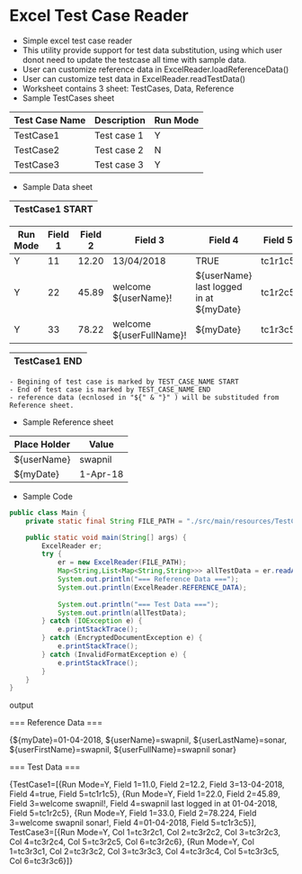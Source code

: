 # Excel Test Case Reader
- Simple excel test case reader
- This utility provide support for test data substitution, using which user donot need to update the testcase all time with sample data.
- User can customize reference data in ExcelReader.loadReferenceData()
- User can customize test data in ExcelReader.readTestData()
- Worksheet contains 3 sheet: TestCases, Data, Reference
- Sample TestCases sheet

| Test Case Name | Description | Run Mode |
| -------------- | ----------- | -------- |
| TestCase1 | Test case 1 | Y |
| TestCase2 | Test case 2 | N |
| TestCase3 | Test case 3 | Y |

- Sample Data sheet

| TestCase1 START |
| --------------- |  

| Run Mode | Field 1 | Field 2 | Field 3 | Field 4 | Field 5 |
| -------- | ------- | ------- | ------- | ------- | ------- |
| Y | 11 | 12.20 | 13/04/2018 | TRUE | tc1r1c5 | 
| Y | 22 | 45.89 | welcome ${userName}! | ${userName} last logged in at ${myDate} | tc1r2c5 | 
| Y | 33 | 78.22 | welcome ${userFullName}! | ${myDate} | tc1r3c5 | 


| TestCase1 END |
| --------------- |


    - Begining of test case is marked by TEST_CASE_NAME START
    - End of test case is marked by TEST_CASE_NAME END
    - reference data (ecnlosed in "${" & "}" ) will be substituded from Reference sheet.
  
- Sample Reference sheet

| Place Holder | Value |
| ------------ | ----- |
| ${userName} | swapnil |
| ${myDate} | 1-Apr-18 |


- Sample Code
```java
public class Main {
	private static final String FILE_PATH = "./src/main/resources/TestCaseData1.xlsx";

	public static void main(String[] args) {
		ExcelReader er;
		try {
			er = new ExcelReader(FILE_PATH);
			Map<String,List<Map<String,String>>> allTestData = er.readAllTestData(false);
			System.out.println("=== Reference Data ===");
			System.out.println(ExcelReader.REFERENCE_DATA);
			
			System.out.println("=== Test Data ===");
			System.out.println(allTestData);
		} catch (IOException e) {
			e.printStackTrace();
		} catch (EncryptedDocumentException e) {
			e.printStackTrace();
		} catch (InvalidFormatException e) {
			e.printStackTrace();
		}
	}
}

```

output

=== Reference Data ===

{${myDate}=01-04-2018, ${userName}=swapnil, ${userLastName}=sonar, ${userFirstName}=swapnil, ${userFullName}=swapnil sonar}

=== Test Data ===

{TestCase1=[{Run Mode=Y, Field 1=11.0, Field 2=12.2, Field 3=13-04-2018, Field 4=true, Field 5=tc1r1c5}, {Run Mode=Y, Field 1=22.0, Field 2=45.89, Field 3=welcome swapnil!, Field 4=swapnil last logged in at 01-04-2018, Field 5=tc1r2c5}, {Run Mode=Y, Field 1=33.0, Field 2=78.224, Field 3=welcome swapnil sonar!, Field 4=01-04-2018, Field 5=tc1r3c5}], TestCase3=[{Run Mode=Y, Col 1=tc3r2c1, Col 2=tc3r2c2, Col 3=tc3r2c3, Col 4=tc3r2c4, Col 5=tc3r2c5, Col 6=tc3r2c6}, {Run Mode=Y, Col 1=tc3r3c1, Col 2=tc3r3c2, Col 3=tc3r3c3, Col 4=tc3r3c4, Col 5=tc3r3c5, Col 6=tc3r3c6}]}

